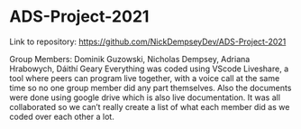 # ADS-Project-2021

Link to repository: https://github.com/NickDempseyDev/ADS-Project-2021

Group Members: Dominik Guzowski, Nicholas Dempsey, Adriana Hrabowych, Dáithí Geary
Everything was coded using VScode Liveshare, a tool where peers can program live together, with a voice call at the same time so no one group member did any part themselves. Also the documents were done using google drive which is also live documentation. It was all collaborated so we can’t really create a list of what each member did as we coded over each other a lot.

